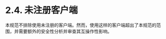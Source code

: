 2.4. 未注册客户端
============================
本规范不排除使用未注册的客户端。然而，使用这样的客户端超出了本规范的范围，并需要额外的安全性分析并审查其互操作性影响。